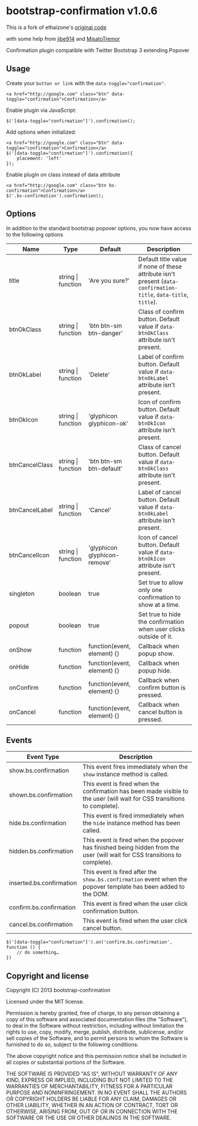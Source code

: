 # bootstrap-confirmation v1.0.6

This is a fork of ethaizone's [original code](https://github.com/ethaizone/Bootstrap-Confirmation)

with some help from [jibe914](https://github.com/jibe914/Bootstrap-Confirmation)
and [MisatoTremor](https://github.com/MisatoTremor/bootstrap-confirmation)

Confirmation plugin compatible with Twitter Bootstrap 3 extending Popover

## Usage

Create your `button or link` with the `data-toggle="confirmation"`.

    <a href="http://google.com" class="btn" data-toggle="confirmation">Confirmation</a>

Enable plugin via JavaScript:

    $('[data-toggle="confirmation"]').confirmation();

Add options when initialized:

    <a href="http://google.com" class="btn" data-toggle="confirmation">Confirmation</a>
    $('[data-toggle="confirmation"]').confirmation({
        placement: 'left'
    });

Enable plugin on class instead of data attribute

    <a href="http://google.com" class="btn bs-confirmation">Confirmation</a>
    $('.bs-confirmation').confirmation();

## Options

In addition to the standard bootstrap popover options, you now have access to the following options

| Name           | Type               | Default                      | Description                                                                                                      |
|----------------|--------------------|------------------------------|------------------------------------------------------------------------------------------------------------------|
| title          | string \| function | 'Are you sure?'              | Default title value if none of these attribute isn't present (`data-confirmation-title`, `data-title`, `title`). |
| btnOkClass     | string \| function | 'btn btn-sm btn-danger'      | Class of confirm button. Default value if `data-btnOkClass` attribute isn't present.                             |
| btnOkLabel     | string \| function | 'Delete'                     | Label of confirm button. Default value if `data-btnOkLabel` attribute isn't present.                             |
| btnOkIcon      | string \| function | 'glyphicon glyphicon-ok'     | Icon of confirm button. Default value if `data-btnOkIcon` attribute isn't present.                               |
| btnCancelClass | string \| function | 'btn btn-sm btn-default'     | Class of cancel button. Default value if `data-btnOkClass` attribute isn't present.                              |
| btnCancelLabel | string \| function | 'Cancel'                     | Label of cancel button. Default value if `data-btnOkLabel` attribute isn't present.                              |
| btnCancelIcon  | string \| function | 'glyphicon glyphicon-remove' | Icon of cancel button. Default value if `data-btnOkIcon` attribute isn't present.                                |
| singleton      | boolean            | true                         | Set true to allow only one confirmation to show at a time.                                                       |
| popout         | boolean            | true                         | Set true to hide the confirmation when user clicks outside of it.                                                |
| onShow         | function           | function(event, element) {}  | Callback when popup show.                                                                                        |
| onHide         | function           | function(event, element) {}  | Callback when popup hide.                                                                                        |
| onConfirm      | function           | function(event, element) {}  | Callback when confirm button is pressed.                                                                         |
| onCancel       | function           | function(event, element) {}  | Callback when cancel button is pressed.                                                                          |

## Events

| Event Type               | Description                                                                                                               |
|--------------------------|---------------------------------------------------------------------------------------------------------------------------|
| show.bs.confirmation     | This event fires immediately when the `show` instance method is called.                                                   |
| shown.bs.confirmation    | This event is fired when the confirmation has been made visible to the user (will wait for CSS transitions to complete).  |
| hide.bs.confirmation     | This event is fired immediately when the `hide` instance method has been called.                                          |
| hidden.bs.confirmation   | This event is fired when the popover has finished being hidden from the user (will wait for CSS transitions to complete). |
| inserted.bs.confirmation | This event is fired after the `show.bs.confirmation` event when the popover template has been added to the DOM.           |
| confirm.bs.confirmation  | This event is fired when the user click confirmation button.                                                              |
| cancel.bs.confirmation   | This event is fired when the user click cancel button.                                                                    |

    $('[data-toggle="confirmation"]').on('confirm.bs.confirmation', function () {
        // do something…
    })

## Copyright and license

Copyright (C) 2013 bootstrap-confirmation

Licensed under the MIT license.

Permission is hereby granted, free of charge, to any person obtaining a copy of this software and associated documentation files (the "Software"), to deal in the Software without restriction, including without limitation the rights to use, copy, modify, merge, publish, distribute, sublicense, and/or sell copies of the Software, and to permit persons to whom the Software is furnished to do so, subject to the following conditions:

The above copyright notice and this permission notice shall be included in all copies or substantial portions of the Software.

THE SOFTWARE IS PROVIDED "AS IS", WITHOUT WARRANTY OF ANY KIND, EXPRESS OR IMPLIED, INCLUDING BUT NOT LIMITED TO THE WARRANTIES OF MERCHANTABILITY, FITNESS FOR A PARTICULAR PURPOSE AND NONINFRINGEMENT. IN NO EVENT SHALL THE AUTHORS OR COPYRIGHT HOLDERS BE LIABLE FOR ANY CLAIM, DAMAGES OR OTHER LIABILITY, WHETHER IN AN ACTION OF CONTRACT, TORT OR OTHERWISE, ARISING FROM, OUT OF OR IN CONNECTION WITH THE SOFTWARE OR THE USE OR OTHER DEALINGS IN THE SOFTWARE.
